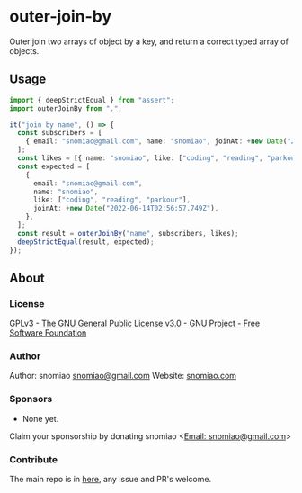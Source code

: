 # outer-join-by

Outer join two arrays of object by a key, and return a correct typed array of objects.

## Usage

```typescript
import { deepStrictEqual } from "assert";
import outerJoinBy from ".";

it("join by name", () => {
  const subscribers = [
    { email: "snomiao@gmail.com", name: "snomiao", joinAt: +new Date("2022-06-14T02:56:57.749Z") },
  ];
  const likes = [{ name: "snomiao", like: ["coding", "reading", "parkour"] }];
  const expected = [
    {
      email: "snomiao@gmail.com",
      name: "snomiao",
      like: ["coding", "reading", "parkour"],
      joinAt: +new Date("2022-06-14T02:56:57.749Z"),
    },
  ];
  const result = outerJoinBy("name", subscribers, likes);
  deepStrictEqual(result, expected);
});
```

## About

### License

GPLv3 - [The GNU General Public License v3.0 - GNU Project - Free Software Foundation](https://www.gnu.org/licenses/gpl-3.0.en.html)

### Author

Author: snomiao <snomiao@gmail.com>
Website: [snomiao.com](https://snomiao.com)

### Sponsors

- None yet.

Claim your sponsorship by donating snomiao <[Email: snomiao@gmail.com](mailto:snomiao@gmail.com)>

### Contribute

The main repo is in [here](https://github.com/snomiao/js#readme), any issue and PR's welcome.
